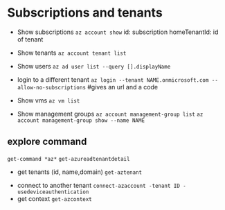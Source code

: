 # Subscriptions and tenants
* Show subscriptions
`az account show`
id: subscription
homeTenantId: id of tenant

* Show tenants
`az account tenant list`
* Show users
`az ad user list --query [].displayName`
* login to a different tenant
`az login --tenant NAME.onmicrosoft.com --allow-no-subscriptions`
 #gives an url and a code
- Show vms
`az vm list`
* Show management groups
`az account management-group list`
`az account management-group show --name NAME`
## explore command
`get-command *az*`
`get-azureadtenantdetail`
- get tenants (id, name,domain) `get-aztenant`

* connect to another tenant `connect-azaccount -tenant ID -usedeviceauthentication`
* get context `get-azcontext`
